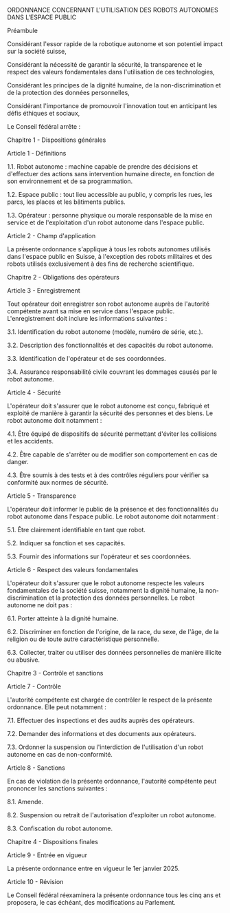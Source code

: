 ORDONNANCE CONCERNANT L'UTILISATION DES ROBOTS AUTONOMES DANS L'ESPACE PUBLIC

Préambule

Considérant l'essor rapide de la robotique autonome et son potentiel impact sur la société suisse,

Considérant la nécessité de garantir la sécurité, la transparence et le respect des valeurs fondamentales dans l'utilisation de ces technologies,

Considérant les principes de la dignité humaine, de la non-discrimination et de la protection des données personnelles,

Considérant l'importance de promouvoir l'innovation tout en anticipant les défis éthiques et sociaux,

Le Conseil fédéral arrête :

Chapitre 1 - Dispositions générales

Article 1 - Définitions

1.1. Robot autonome : machine capable de prendre des décisions et d'effectuer des actions sans intervention humaine directe, en fonction de son environnement et de sa programmation.

1.2. Espace public : tout lieu accessible au public, y compris les rues, les parcs, les places et les bâtiments publics.

1.3. Opérateur : personne physique ou morale responsable de la mise en service et de l'exploitation d'un robot autonome dans l'espace public.

Article 2 - Champ d'application

La présente ordonnance s'applique à tous les robots autonomes utilisés dans l'espace public en Suisse, à l'exception des robots militaires et des robots utilisés exclusivement à des fins de recherche scientifique.

Chapitre 2 - Obligations des opérateurs

Article 3 - Enregistrement

Tout opérateur doit enregistrer son robot autonome auprès de l'autorité compétente avant sa mise en service dans l'espace public. L'enregistrement doit inclure les informations suivantes :

3.1. Identification du robot autonome (modèle, numéro de série, etc.).

3.2. Description des fonctionnalités et des capacités du robot autonome.

3.3. Identification de l'opérateur et de ses coordonnées.

3.4. Assurance responsabilité civile couvrant les dommages causés par le robot autonome.

Article 4 - Sécurité

L'opérateur doit s'assurer que le robot autonome est conçu, fabriqué et exploité de manière à garantir la sécurité des personnes et des biens. Le robot autonome doit notamment :

4.1. Être équipé de dispositifs de sécurité permettant d'éviter les collisions et les accidents.

4.2. Être capable de s'arrêter ou de modifier son comportement en cas de danger.

4.3. Être soumis à des tests et à des contrôles réguliers pour vérifier sa conformité aux normes de sécurité.

Article 5 - Transparence

L'opérateur doit informer le public de la présence et des fonctionnalités du robot autonome dans l'espace public. Le robot autonome doit notamment :

5.1. Être clairement identifiable en tant que robot.

5.2. Indiquer sa fonction et ses capacités.

5.3. Fournir des informations sur l'opérateur et ses coordonnées.

Article 6 - Respect des valeurs fondamentales

L'opérateur doit s'assurer que le robot autonome respecte les valeurs fondamentales de la société suisse, notamment la dignité humaine, la non-discrimination et la protection des données personnelles. Le robot autonome ne doit pas :

6.1. Porter atteinte à la dignité humaine.

6.2. Discriminer en fonction de l'origine, de la race, du sexe, de l'âge, de la religion ou de toute autre caractéristique personnelle.

6.3. Collecter, traiter ou utiliser des données personnelles de manière illicite ou abusive.

Chapitre 3 - Contrôle et sanctions

Article 7 - Contrôle

L'autorité compétente est chargée de contrôler le respect de la présente ordonnance. Elle peut notamment :

7.1. Effectuer des inspections et des audits auprès des opérateurs.

7.2. Demander des informations et des documents aux opérateurs.

7.3. Ordonner la suspension ou l'interdiction de l'utilisation d'un robot autonome en cas de non-conformité.

Article 8 - Sanctions

En cas de violation de la présente ordonnance, l'autorité compétente peut prononcer les sanctions suivantes :

8.1. Amende.

8.2. Suspension ou retrait de l'autorisation d'exploiter un robot autonome.

8.3. Confiscation du robot autonome.

Chapitre 4 - Dispositions finales

Article 9 - Entrée en vigueur

La présente ordonnance entre en vigueur le 1er janvier 2025.

Article 10 - Révision

Le Conseil fédéral réexaminera la présente ordonnance tous les cinq ans et proposera, le cas échéant, des modifications au Parlement.
